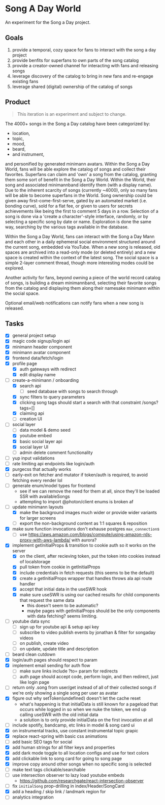 # Song A Day World

An experiment for the Song a Day project.

## Goals

1. provide a temporal, cozy space for fans to interact with the song a day project
2. provide benfits for superfans to own parts of the song catalog
3. provide a creator-owned channel for interacting with fans and releasing songs
4. leverage discovery of the catalog to bring in new fans and re-engage existing fans
5. leverage shared (digital) ownership of the catalog of songs

## Product

> This iteration is an experiment and subject to change.

The 4000+ songs in the Song a Day catalog have been categorized by:

- location,
- topic,
- mood,
- beard,
- and instrument,

and personified by generated minimann avatars. Within the Song a Day World, fans will be able explore the catalog of songs and collect their favorites. Superfans can claim and 'own' a song from the catalog, granting them some sort of benefit in the Song a Day World. Within the World, their song and associated minimannband identify them (with a display name). Due to the inherent scarcity of songs (currently ~4000), only so many fans will be able to become superfans in the World. Song ownership could be given away first-come-first-serve, gated by an automated market (i.e. bonding curve), sold for a flat fee, or given to users for secrets achievements like being the first to comment 5 days in a row. Selection of a song is done via a 'create a character'-style interface, randomly, or by selecting a specific song by date or name. Exploration is done the same way, searching by the various tags available in the database.

Within the Song a Day World, fans can interact with the Song a Day Mann and each other in a daily ephemeral social environment structured around the current song, embedded via YouTube. When a new song is released, old spaces are archived into a read-only mode (or deleted entirely) and a new space is created within the context of the latest song. The social space is a simple 2-layer comment thread, though more interesting modes could be explored.

Another activity for fans, beyond owning a piece of the world record catalog of songs, is building a dream minimannband, selecting their favorite songs from the catalog and displaying them along their namesake minimann within the social space.

Optional email/web notifications can notify fans when a new song is released.

## Tasks

- [x] general project setup
- [x] magic code signup/login api
- [x] minimann header component
- [x] minimann avatar component
- [x] frontend data/fetch/login
- [x] profile page
  - [x] auth gateways with redirect
  - [x] edit display name
- [ ] create-a-minimann / onboarding
  - [x] search api
    - [ ] seed database with songs to search through
  - [x] sync filters to query parameters
  - [x] clicking song tags should start a search with that constraint /songs?tags=[]
  - [x] claiming api
  - [ ] creation UI
- [ ] social layer
  - [ ] data model & demo seed
  - [x] youtube embed
  - [x] basic social layer api
  - [x] social layer UI
  - [ ] admin delete comment functionality
- [ ] yup input validations
- [ ] rate limiting api endpoints like login/auth
- [x] purgecss that actually works
- [ ] early-exit on fetcher and mutator if token/auth is required, to avoid fetching every render lol
- [ ] generate enum/model types for frontend
  - see if we can remove the need for them at all, since they'll be loaded SSR with availableSongs
  - attempting to import @photon/client enums is broken af
- [ ] update minimann layouts
  - [x] make the background images much wider or provide wider variants for larger screens
  - [ ] export the non-background content as 1:1 squares & reposition
- [x] make sure function invocations don't exhause postgres `max_connection`s
  - [ ] use https://aws.amazon.com/blogs/compute/using-amazon-rds-proxy-with-aws-lambda/ with aurora?
- [x] implement getInitialProps & transition to cookie auth so it works on the server
  - [x] on the client, after recieving token, put the token into cookies instead of localstorage
  - [x] pull token from cookie in getInitialProps
  - [x] include credentials in fetch requests (this seems to be the default)
  - [x] create a getInitialProps wrapper that handles throws ala api route handler
  - [x] accept that initial data in the useSWR hook
  - [x] make sure useSWR is using our cached results for child components that request the same data
    - this doesn't seem to be automatic?
    - maybe pages with getInitialProps should be the only components with data fetching? seems limiting.
- [ ] youtube data sync
  - [ ] sign up for youtube api & setup api key
  - [ ] subscribe to video publish events by jonathan & filter for songaday videos
  - [ ] on publish, create video
  - [ ] on update, update title and description
- [ ] beard clean cutdown
- [x] login/auth pages should respect to param
- [x] implement email sending for auth flow
  - [ ] make sure links include ?to= param for redirects
  - [ ] auth page should accept code, perform login, and then redirect, just like login page
- [ ] return only .song from user/get instead of all of their collected songs if we're only showing a single song per user as avatar
- [x] figure out why setToken(undefined) doesn't let the cache reset
  - what's happening is that initialData is still known for a pageload that occurs while logged in so when we nuke the token, we end up calling useSWR with the old initial data
  - a solution is to only provide initialData on the first invocation at all
- [ ] include spotify, bandcamp, etc links in model & song card ui
- [x] on instrumental tracks, use constant instrumental topic grapic
- [x] replace react-spring with basic css animations
- [ ] add basic SEO tags for social
- [x] add human strings for all filter keys and properties
- [x] add dark mode toggle to all location configs and use for text colors
- [x] add clickable link to song card for going to song page
- [x] improve copy around other songs when no specific song is selected
- [ ] make text tags clickable/searchable
- [ ] use intersection observer to lazy load youtube embeds
  - https://github.com/researchgate/react-intersection-observer
- [ ] fix `initialSong` prop-drilling in index/Header/SongCard
- [x] add a heading / skip link / landmark region for
- [ ] analytics integration
